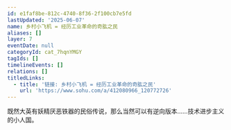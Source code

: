 ```yaml
---
id: e1faf8be-812c-4740-8f36-2f100cb7e5fd
lastUpdated: '2025-06-07'
name: 乡村小飞机 = 经历工业革命的奇肱之民
aliases: []
layer: 7
eventDate: null
categoryId: cat_7hqnYMGY
tagIds: []
timelineEvents: []
relations: []
titledLinks:
  - title: '链接: 乡村小飞机 = 经历工业革命的奇肱之民'
    url: 'https://www.sohu.com/a/412080966_120772726'
---
```

既然大英有妖精厌恶铁器的民俗传说，那么当然可以有逆向版本……技术进步主义的小人国。
